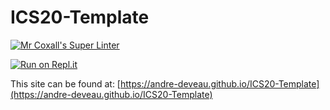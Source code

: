 # ICS20-Template

[![Mr Coxall's Super Linter](https://github.com/andre-deveau/ICS20-Template/workflows/Mr%20Coxall's%20Super%20Linter/badge.svg)](https://github.com/andre-deveau/ICS20-Template/actions/)

[![Run on Repl.it](https://repl.it/badge/github/andre-deveau/ICS20-Template)](https://repl.it/github/andre-deveau/ICS20-Template)

This site can be found at: [https://andre-deveau.github.io/ICS20-Template](https://andre-deveau.github.io/ICS20-Template)